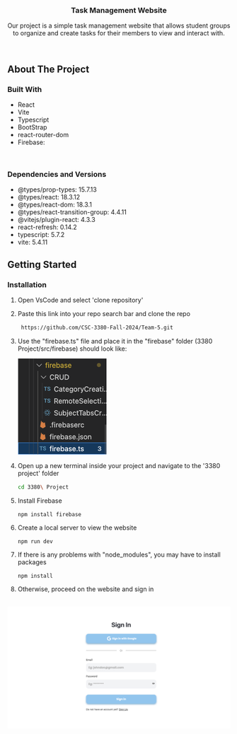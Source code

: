 
<!-- PROJECT LOGO -->
<br />
<div align="center">

<h3 align="center">Task Management Website</h3>

  <p align="center">
    Our project is a simple task management website that allows student groups to organize and create tasks for their members to view and interact with.
    <br/>
  </p>
</div>

<br>

<!-- ABOUT THE PROJECT -->
## About The Project

### Built With

* React
* Vite
* Typescript
* BootStrap
* react-router-dom
* Firebase: 

<br/>

### Dependencies and Versions
* @types/prop-types: 15.7.13
* @types/react: 18.3.12
* @types/react-dom: 18.3.1
* @types/react-transition-group: 4.4.11
* @vitejs/plugin-react: 4.3.3
* react-refresh: 0.14.2
* typescript: 5.7.2
* vite: 5.4.11
  

<!-- GETTING STARTED -->
## Getting Started
### Installation
1. Open VsCode and select 'clone repository'

2. Paste this link into your repo search bar and clone the repo
   ```sh
    https://github.com/CSC-3380-Fall-2024/Team-5.git
   ```
3. Use the "firebase.ts" file and place it in the "firebase" folder (3380 Project/src/firebase) should look like: 
    
    <img src="3380 Project/src/assets/firebaseImage.png" alt="Firebase Setup" width="200" />

    <br>
4. Open up a new terminal inside your project and navigate to the '3380 project' folder
    ```sh
    cd 3380\ Project 
    ```
5. Install Firebase
    ```
    npm install firebase
    ```
6. Create a local server to view the website
    ```
    npm run dev
    ```
7. If there is any problems with "node_modules", you may have to install packages
    ```
    npm install
    ```
8. Otherwise, proceed on the website and sign in 

<br>
  <img src="3380 Project/src/assets/Sign in image.png" alt= "sign in image">
<br>